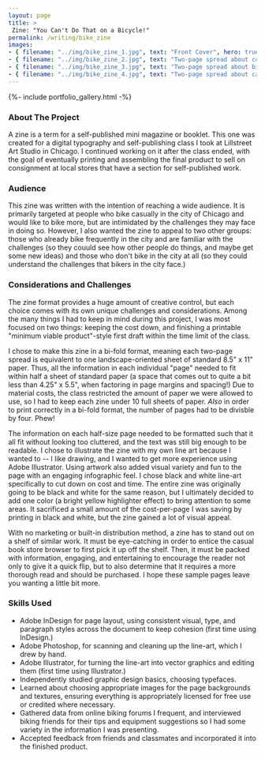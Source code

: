 ```yaml
---
layout: page
title: >
 Zine: "You Can't Do That on a Bicycle!"
permalink: /writing/bike_zine
images:
- { filename: "../img/bike_zine_1.jpg", text: "Front Cover", hero: true}
- { filename: "../img/bike_zine_2.jpg", text: "Two-page spread about cold-weather biking"}
- { filename: "../img/bike_zine_3.jpg", text: "Two-page spread about biking in the rain or snow"}
- { filename: "../img/bike_zine_4.jpg", text: "Two-page spread about carrying cargo"}
---
```


{%- include portfolio_gallery.html -%}

### About The Project
A zine is a term for a self-published mini magazine or booklet. This one was created for a digital typography and self-publishing class I took at Lillstreet Art Studio in Chicago. I continued working on it after the class ended, with the goal of eventually printing and assembling the final product to sell on consignment at local stores that have a section for self-published work.

### Audience
This zine was written with the intention of reaching a wide audience. It is primarily targeted at people who bike casually in the city of Chicago and would like to bike more, but are intimidated by the challenges they may face in doing so. However, I also wanted the zine to appeal to two other groups: those who already bike frequently in the city and are familiar with the challenges (so they couuld see how other people do things, and maybe get some new ideas) and those who don't bike in the city at all (so they could understand the challenges that bikers in the city face.)

### Considerations and Challenges
The zine format provides a huge amount of creative control, but each choice comes with its own unique challenges and considerations. Among the many things I had to keep in mind during this project, I was most focused on two things: keeping the cost down, and finishing a printable "minimum viable product"-style first draft within the time limit of the class.

I chose to make this zine in a bi-fold format, meaning each two-page spread is equivalent to one landscape-oriented sheet of standard 8.5" x 11" paper. Thus, all the information in each individual "page" needed to fit within half a sheet of standard paper (a space that comes out to quite a bit less than 4.25" x 5.5", when factoring in page margins and spacing!) Due to material costs, the class restricted the amount of paper we were allowed to use, so I had to keep each zine under 10 full sheets of paper. _Also_ in order to print correctly in a bi-fold format, the number of pages had to be divisble by four. Phew!

The information on each half-size page needed to be formatted such that it all fit without looking too cluttered, and the text was still big enough to be readable. I chose to illustrate the zine with my own line art because I wanted to -- I like drawing, and I wanted to get more experience using Adobe Illustrator. Using artwork also added visual variety and fun to the page with an engaging infographic feel. I chose black and white line-art specifically to cut down on cost and time. The entire zine was originally going to be black and white for the same reason, but I ultimately decided to add one color (a bright yellow highlighter effect) to bring attention to some areas. It sacrificed a small amount of the cost-per-page I was saving by printing in black and white, but the zine gained a lot of visual appeal.

With no marketing or built-in distribution method, a zine has to stand out on a shelf of similar work. It must be eye-catching in order to entice the casual book store browser to first pick it up off the shelf. Then, it must be packed with information, engaging, and entertaining to encourage the reader not only to give it a quick flip, but to also determine that it requires a more thorough read and should be purchased. I hope these sample pages leave you wanting a little bit more.

### Skills Used
* Adobe InDesign for page layout, using consistent visual, type, and paragraph styles across the document to keep cohesion (first time using InDesign.)
* Adobe Photoshop, for scanning and cleaning up the line-art, which I drew by hand.
* Adobe Illustrator, for turning the line-art into vector graphics and editing them (first time using Illustrator.)
* Independently studied graphic design basics, choosing typefaces.
* Learned about choosing appropriate images for the page backgrounds and textures, ensuring everything is appropriately licensed for free use or credited where necessary.
* Gathered data from online biking forums I frequent, and interviewed biking friends for their tips and equipment suggestions so I had some variety in the information I was presenting.
* Accepted feedback from friends and classmates and incorporated it into the finished product.